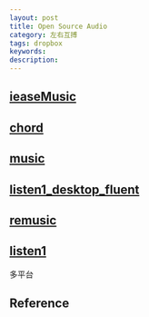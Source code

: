 ```yaml
---
layout: post
title: Open Source Audio
category: 左右互搏
tags: dropbox
keywords: 
description: 
---
```


## [ieaseMusic](https://github.com/trazyn/ieaseMusic)

## [chord](https://github.com/PeterDing/chord)

## [music](https://github.com/sunzongzheng/music)

## [listen1_desktop_fluent](https://github.com/reycn/listen1_desktop_fluent)

## [remusic](https://github.com/aa112901/remusic)

## [listen1](https://github.com/listen1)

多平台

## Reference

